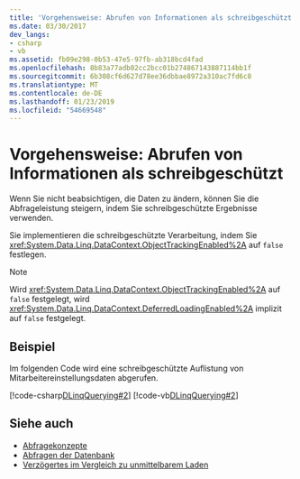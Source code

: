 ```yaml
---
title: 'Vorgehensweise: Abrufen von Informationen als schreibgeschützt'
ms.date: 03/30/2017
dev_langs:
- csharp
- vb
ms.assetid: fb09e298-0b53-47e5-97fb-ab318bcd4fad
ms.openlocfilehash: 8b83a77adb02cc2bcc01b274867143887114bb1f
ms.sourcegitcommit: 6b308cf6d627d78ee36dbbae8972a310ac7fd6c8
ms.translationtype: MT
ms.contentlocale: de-DE
ms.lasthandoff: 01/23/2019
ms.locfileid: "54669548"
---
```

# <a name="how-to-retrieve-information-as-read-only"></a>Vorgehensweise: Abrufen von Informationen als schreibgeschützt
Wenn Sie nicht beabsichtigen, die Daten zu ändern, können Sie die Abfrageleistung steigern, indem Sie schreibgeschützte Ergebnisse verwenden.  
  
 Sie implementieren die schreibgeschützte Verarbeitung, indem Sie <xref:System.Data.Linq.DataContext.ObjectTrackingEnabled%2A> auf `false` festlegen.  
  
> [!NOTE]
>  Wird <xref:System.Data.Linq.DataContext.ObjectTrackingEnabled%2A> auf `false` festgelegt, wird <xref:System.Data.Linq.DataContext.DeferredLoadingEnabled%2A> implizit auf `false` festgelegt.  
  
## <a name="example"></a>Beispiel  
 Im folgenden Code wird eine schreibgeschützte Auflistung von Mitarbeitereinstellungsdaten abgerufen.  
  
 [!code-csharp[DLinqQuerying#2](../../../../../../samples/snippets/csharp/VS_Snippets_Data/DLinqQuerying/cs/Program.cs#2)]
 [!code-vb[DLinqQuerying#2](../../../../../../samples/snippets/visualbasic/VS_Snippets_Data/DLinqQuerying/vb/Module1.vb#2)]  
  
## <a name="see-also"></a>Siehe auch
- [Abfragekonzepte](../../../../../../docs/framework/data/adonet/sql/linq/query-concepts.md)
- [Abfragen der Datenbank](../../../../../../docs/framework/data/adonet/sql/linq/querying-the-database.md)
- [Verzögertes im Vergleich zu unmittelbarem Laden](../../../../../../docs/framework/data/adonet/sql/linq/deferred-versus-immediate-loading.md)
